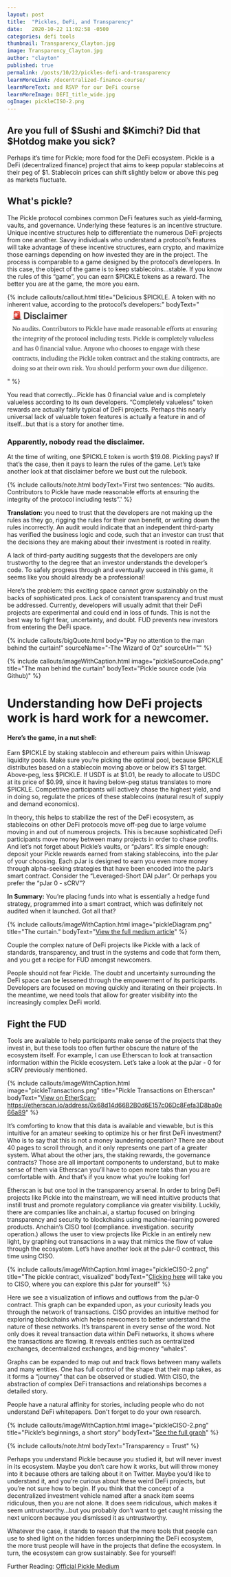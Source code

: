 ```yaml
---
layout: post
title:  "Pickles, DeFi, and Transparency"
date:   2020-10-22 11:02:58 -0500
categories: defi tools
thumbnail: Transparency_Clayton.jpg
image: Transparency_Clayton.jpg
author: "clayton"
published: true
permalink: /posts/10/22/pickles-defi-and-transparency
learnMoreLink: /decentralized-finance-course/
learnMoreText: and RSVP for our DeFi course
learnMoreImage: DEFI_title_wide.jpg
ogImage: pickleCISO-2.png
---
```

<h2>Are you full of $Sushi and $Kimchi? Did that $Hotdog make you sick? </h2>

Perhaps it’s time for Pickle; more food for the DeFi ecosystem. Pickle is a DeFi (decentralized finance) project that aims to keep popular stablecoins at their peg of $1. Stablecoin prices can shift slightly below or above this peg as markets fluctuate.

<h2>What's pickle?</h2>
The Pickle protocol combines common DeFi features such as yield-farming, vaults, and governance. Underlying these features is an incentive structure. Unique incentive structures help to differentiate the numerous DeFi projects from one another. Savvy individuals who understand a protocol’s features will take advantage of these incentive structures, earn crypto, and maximize those earnings depending on how invested they are in the project. The process is comparable to a game designed by the protocol’s developers. In this case, the object of the game is to keep stablecoins...stable. If you know the rules of this “game”, you can earn $PICKLE tokens as a reward. The better you are at the game, the more you earn.

{% include callouts/callout.html
    title="Delicious $PICKLE. A token with no inherent value, according to the protocol’s developers:"
    bodyText="<a href='https://medium.com/@picklefinance/pickle-finance-launch-beea2eb8eacb' target='_blank'><img src='/assets/img/pickleDisclaimer.png'></a>"
%}

You read that correctly...Pickle has 0 financial value and is completely valueless according to its own developers. “Completely valueless” token rewards are actually fairly typical of DeFi projects. Perhaps this nearly universal lack of valuable token features is actually a feature in and of itself...but that is a story for another time. 

<h3>Apparently, nobody read the disclaimer. </h3>
At the time of writing, one $PICKLE token is worth $19.08. Pickling pays? If that’s the case, then it pays to learn the rules of the game. Let’s take another look at that disclaimer before we bust out the rulebook. 

{% include callouts/note.html
    bodyText='First two sentences: “No audits. Contributors to Pickle have made reasonable efforts at ensuring the integrity of the protocol including tests”.'
%}

<b>Translation:</b> you need to trust that the developers are not making up the rules as they go, rigging the rules for their own benefit, or writing down the rules incorrectly. An audit would indicate that an independent third-party has verified the business logic and code, such that an investor can trust that the decisions they are making about their investment is rooted in reality. 

A lack of third-party auditing suggests that the developers are only trustworthy to the degree that an investor understands the developer’s code. To safely progress through and eventually succeed in this game, it seems like you should already be a professional! 

Here’s the problem: this exciting space cannot grow sustainably on the backs of sophisticated pros. Lack of consistent transparency and trust must be addressed. Currently, developers will usually admit that their DeFi projects are experimental and could end in loss of funds. This is not the best way to fight fear, uncertainty, and doubt. FUD prevents new investors from entering the DeFi space. 

{% include callouts/bigQuote.html
	body="Pay no attention to the man behind the curtain!"
	sourceName="-The Wizard of Oz"
	sourceUrl=""
%}

{% include callouts/imageWithCaption.html
	image="pickleSourceCode.png"
	title="The man behind the curtain"
	bodyText="Pickle source code (via Github)"
%}

<h1>Understanding how DeFi projects work is hard work for a newcomer. </h1>
<h4>Here’s the game, in a nut shell:</h4> 
Earn $PICKLE by staking stablecoin and ethereum pairs within Uniswap liquidity pools. Make sure you’re picking the optimal pool, because $PICKLE distributes based on a stablecoin moving above or below it’s $1 target. Above-peg, less $PICKLE. If USDT is at $1.01, be ready to allocate to USDC at its price of $0.99, since it having below-peg status translates to more $PICKLE. Competitive participants will actively chase the highest yield, and in doing so, regulate the prices of these stablecoins (natural result of supply and demand economics). 

In theory, this helps to stabilize the rest of the DeFi ecosystem, as stablecoins on other DeFi protocols move off-peg due to large volume moving in and out of numerous projects. This is because sophisticated DeFi participants move money between many projects in order to chase profits. And let’s not forget about Pickle’s vaults, or “pJars”. It’s simple enough: deposit your Pickle rewards earned from staking stablecoins, into the pJar of your choosing. Each pJar is designed to earn you even more money through alpha-seeking strategies that have been encoded into the pJar’s smart contract. Consider the “Leveraged-Short DAI pJar”. Or perhaps you prefer the “pJar 0 - sCRV”? 

<b>In Summary:</b> You’re placing funds into what is essentially a hedge fund strategy, programmed into a smart contract, which was definitely not audited when it launched. Got all that? 


{% include callouts/imageWithCaption.html
	image="pickleDiagram.png"
	title="The curtain."
	bodyText="<a href='https://medium.com/@picklefinance' target='_blank'>View the full medium article</a>"
%}

Couple the complex nature of DeFi projects like Pickle with a lack of standards, transparency, and trust in the systems and code that form them, and you get a recipe for FUD amongst newcomers. 

People should not fear Pickle. The doubt and uncertainty surrounding the DeFi space can be lessened through the empowerment of its participants. Developers are focused on moving quickly and iterating on their projects. In the meantime, we need tools that allow for greater visibility into the increasingly complex DeFi world.

<h2>Fight the FUD</h2>
Tools are available to help participants make sense of the projects that they invest in, but these tools too often further obscure the nature of the ecosystem itself. For example, I can use Etherscan to look at transaction information within the Pickle ecosystem. Let’s take a look at the pJar - 0 for sCRV previously mentioned. 

{% include callouts/imageWithCaption.html
	image="pickleTransactions.png"
	title="Pickle Transactions on Etherscan"
	bodyText="<a href='https://etherscan.io/address/0x68d14d66B2B0d6E157c06Dc8Fefa3D8ba0e66a89' target='_blank'>View on EtherScan: https://etherscan.io/address/0x68d14d66B2B0d6E157c06Dc8Fefa3D8ba0e66a89</a>"
%}

It’s comforting to know that this data is available and viewable, but is this intuitive for an amateur seeking to optimize his or her first DeFi investment? Who is to say that this is not a money laundering operation? There are about 40 pages to scroll through, and it only represents one part of a greater system. What about the other jars, the staking rewards, the governance contracts? Those are all important components to understand, but to make sense of them via Etherscan you’ll have to open more tabs than you are comfortable with. And that’s if you know what you’re looking for!

Etherscan is but one tool in the transparency arsenal. In order to bring DeFi projects like Pickle into the mainstream, we will need intuitive products that instill trust and promote regulatory compliance via greater visibility. Luckily, there are companies like anchain.ai, a startup focused on bringing transparency and security to blockchains using machine-learning powered products. Anchain’s CISO tool (compliance. investigation. security operation.) allows the user to view projects like Pickle in an entirely new light, by graphing out transactions in a way that mimics the flow of value through the ecosystem. Let’s have another look at the pJar-0 contract, this time using CISO. 

{% include callouts/imageWithCaption.html
	image="pickleCISO-2.png"
	title="The pickle contract, visualized"
	bodyText="<a href='https://ciso.anchainai.com/s/2w5k2SxPCuq'>Clicking here</a> will take you to CISO, where you can explore this pJar for yourself"
%}

Here we see a visualization of inflows and outflows from the pJar-0 contract. This graph can be expanded upon, as your curiosity leads you through the network of transactions. CISO provides an intuitive method for exploring blockchains which helps newcomers to better understand the nature of these networks. It’s transparent in every sense of the word. Not only does it reveal transaction data within DeFi networks, it shows where the transactions are flowing. It reveals entities such as centralized exchanges, decentralized exchanges, and big-money “whales”.

Graphs can be expanded to map out and track flows between many wallets and many entities. One has full control of the shape that their map takes, as it forms a “journey” that can be observed or studied. With CISO, the abstraction of complex DeFi transactions and relationships becomes a detailed story. 

People have a natural affinity for stories, including people who do not understand DeFi whitepapers. Don't forget to do your own research. 

{% include callouts/imageWithCaption.html
	image="pickleCISO-2.png"
	title="Pickle’s beginnings, a short story"
	bodyText="<a href='https://ciso.anchainai.com/s/2w6tddwnote'>See the full graph</a>"
%}

{% include callouts/note.html 
    bodyText="Transparency = Trust"
%}

Perhaps you understand Pickle because you studied it, but will never invest in its ecosystem. Maybe you don’t care how it works, but will throw money into it because others are talking about it on Twitter. Maybe you’d like to understand it, and you’re curious about these weird DeFi projects, but you’re not sure how to begin. If you think that the concept of a decentralized investment vehicle named after a snack item seems ridiculous, then you are not alone. It does seem ridiculous, which makes it seem untrustworthy...but you probably don’t want to get caught missing the next unicorn because you dismissed it as untrustworthy.

Whatever the case, it stands to reason that the more tools that people can use to shed light on the hidden forces underpinning the DeFi ecosystem, the more trust people will have in the projects that define the ecosystem. In turn, the ecosystem can grow sustainably. See for yourself!

Further Reading: <a href='https://medium.com/@picklefinance/pickle-finance-launch-beea2eb8eacb'>Official Pickle Medium</a>
               
